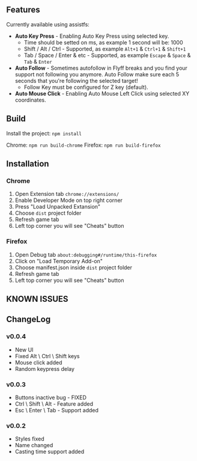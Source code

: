 ## Features

Currently available using assistfs:

-   **Auto Key Press** - Enabling Auto Key Press using selected key.
    -   Time should be setted on ms, as example 1 second will be: 1000
    -   Shift / Alt / Ctrl - Supported, as example `Alt+1` & `Ctrl+1` & `Shift+1`
    -   Tab / Space / Enter & etc - Supported, as example `Escape` & `Space` & `Tab` & `Enter`
-   **Auto Follow** - Sometimes autofollow in Flyff breaks and you find your support not following you anymore. Auto Follow make sure each 5 seconds that you're following the selected target!
    -   Follow Key must be configured for Z key (default).
-   **Auto Mouse Click** - Enabling Auto Mouse Left Click using selected XY coordinates.

## Build

Install the project: `npm install`

Chrome: `npm run build-chrome`
Firefox: `npm run build-firefox`

## Installation

### Chrome

1. Open Extension tab `chrome://extensions/`
2. Enable Developer Mode on top right corner
3. Press "Load Unpacked Extansion"
4. Choose `dist` project folder
5. Refresh game tab
6. Left top corner you will see "Cheats" button

### Firefox

1. Open Debug tab `about:debugging#/runtime/this-firefox`
2. Click on "Load Temporary Add-on"
3. Choose manifest.json inside `dist` project folder
4. Refresh game tab
5. Left top corner you will see "Cheats" button

## KNOWN ISSUES

## ChangeLog

### v0.0.4

-   New UI
-   Fixed Alt \ Ctrl \ Shift keys
-   Mouse click added
-   Random keypress delay

### v0.0.3

-   Buttons inactive bug - FIXED
-   Ctrl \ Shift \ Alt - Feature added
-   Esc \ Enter \ Tab - Support added

### v0.0.2

-   Styles fixed
-   Name changed
-   Casting time support added
